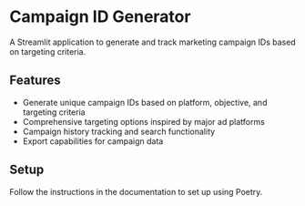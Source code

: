 # Campaign ID Generator

A Streamlit application to generate and track marketing campaign IDs based on targeting criteria.

## Features
- Generate unique campaign IDs based on platform, objective, and targeting criteria
- Comprehensive targeting options inspired by major ad platforms
- Campaign history tracking and search functionality
- Export capabilities for campaign data

## Setup
Follow the instructions in the documentation to set up using Poetry.

